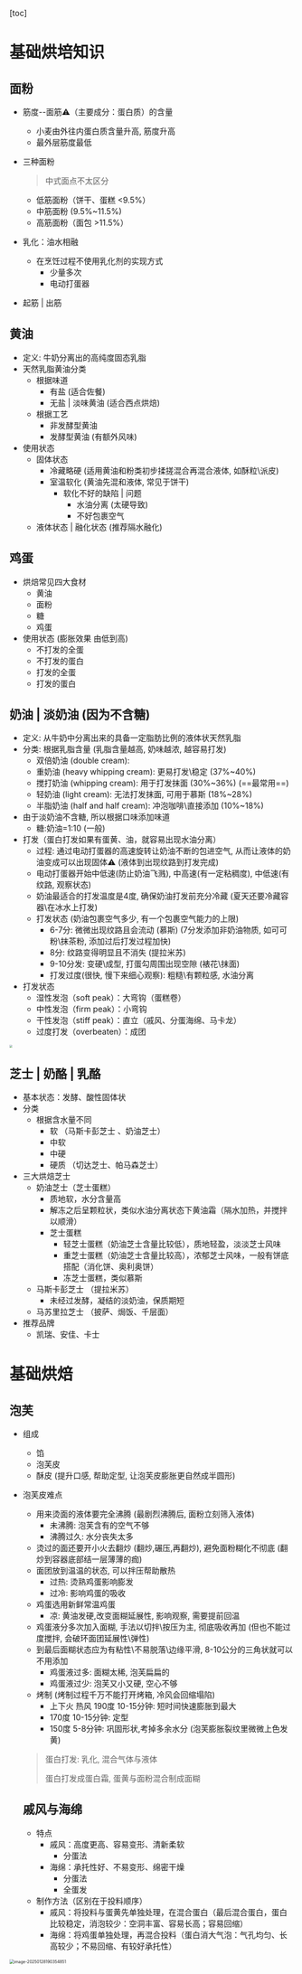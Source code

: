 [toc]



# 基础烘培知识

##  面粉

* 筋度--面筋:warning:（主要成分：蛋白质）的含量

  * 小麦由外往内蛋白质含量升高, 筋度升高
  * 最外层筋度最低

* 三种面粉

  > 中式面点不太区分

  * 低筋面粉（饼干、蛋糕  <9.5%）
  * 中筋面粉 (9.5%~11.5%)
  * 高筋面粉（面包 >11.5%）

* 乳化：油水相融

  * 在烹饪过程不使用乳化剂的实现方式
    * 少量多次
    * 电动打蛋器

* 起筋 | 出筋



## 黄油

* 定义: 牛奶分离出的高纯度固态乳脂
* 天然乳脂黄油分类
  * 根据味道
    * 有盐 (适合佐餐)
    * 无盐 | 淡味黄油 (适合西点烘焙)
  * 根据工艺
    * 非发酵型黄油
    * 发酵型黄油 (有额外风味)
* 使用状态
  * 固体状态
    * 冷藏略硬 (适用黄油和粉类初步揉搓混合再混合液体, 如酥粒\派皮)
    * 室温软化 (黄油先混和液体, 常见于饼干) 
      * 软化不好的缺陷 | 问题
        * 水油分离 (太硬导致)
        * 不好包裹空气
  * 液体状态 | 融化状态 (推荐隔水融化)



## 鸡蛋

* 烘焙常见四大食材
  * 黄油
  * 面粉
  * 糖
  * 鸡蛋
* 使用状态 (膨胀效果 由低​到高​)
  * 不打发的全蛋
  * 不打发的蛋白
  * 打发的全蛋
  * 打发的蛋白



## 奶油 | 淡奶油 (因为不含糖)

* 定义: 从牛奶中分离出来的具备一定脂肪比例的液体状天然乳脂
* 分类: 根据乳脂含量 (乳脂含量越高, 奶味越浓, 越容易打发)
  * 双倍奶油 (double cream): 
  * 重奶油 (heavy whipping cream): 更易打发\稳定 (37%~40%)
  * 搅打奶油 (whipping cream): 用于打发抹面 (30%~36%) (==最常用==)
  * 轻奶油 (light cream): 无法打发抹面, 可用于慕斯 (18%~28%)
  * 半脂奶油 (half and half cream): 冲泡咖啡\直接添加 (10%~18%)
* 由于淡奶油不含糖, 所以根据口味添加味道
  * 糖:奶油=1:10 (一般)
* 打发（蛋白打发如果有蛋黄、油，就容易出现水油分离）
  * 过程: 通过电动打蛋器的高速旋转让奶油不断的包进空气, 从而让液体的奶油变成可以出现固体:warning: (液体到出现纹路到打发完成)
  * 电动打蛋器开始中低速(防止奶油飞溅), 中高速(有一定粘稠度), 中低速(有纹路, 观察状态)
  * 奶油最适合的打发温度是4度, 确保奶油打发前充分冷藏 (夏天还要冷藏容器\在冰水上打发)
  * 打发状态 (奶油包裹空气多少, 有一个包裹空气能力的上限)
    * 6-7分: 微微出现纹路且会流动 (慕斯) (7分发添加非奶油物质, 如可可粉\抹茶粉, 添加过后打发过程加快)
    * 8分: 纹路变得明显且不消失 (提拉米苏)
    * 9-10分发: 变硬\成型, 打蛋勾周围出现空隙 (裱花\抹面)
    * 打发过度(很快, 慢下来细心观察): 粗糙\有颗粒感, 水油分离
* 打发状态
  * 湿性发泡（soft peak）：大弯钩（蛋糕卷）
  * 中性发泡（firm peak）：小弯钩
  * 干性发泡（stiff peak）：直立（戚风、分蛋海绵、马卡龙）
  * 过度打发（overbeaten）：成团


<img src="./../../../Img/微信图片_20250128193104.jpg" style="zoom:30%;" />

## 芝士 | 奶酪 | 乳酪

* 基本状态：发酵、酸性固体状
* 分类
  * 根据含水量不同
    * 软 （马斯卡彭芝士 、奶油芝士）
    * 中软
    * 中硬
    * 硬质 （切达芝士、帕马森芝士）
* 三大烘焙芝士
  * 奶油芝士（芝士蛋糕）
    * 质地软，水分含量高
    * 解冻之后呈颗粒状，类似水油分离状态下黄油霜（隔水加热，并搅拌以顺滑）
    * 芝士蛋糕
      * 轻芝士蛋糕（奶油芝士含量比较低），质地轻盈，淡淡芝士风味
      * 重芝士蛋糕（奶油芝士含量比较高），浓郁芝士风味，一般有饼底搭配（消化饼、奥利奥饼）
      * 冻芝士蛋糕，类似慕斯
  * 马斯卡彭芝士 （提拉米苏）
    * 未经过发酵，凝结的淡奶油，保质期短
  * 马苏里拉芝士 （披萨、焗饭、千层面）
* 推荐品牌
  * 凯瑞、安佳、卡士



# 基础烘焙

## 泡芙


* 组成
  * 馅
  * 泡芙皮
  * 酥皮 (提升口感, 帮助定型, 让泡芙皮膨胀更自然成半圆形)

* 泡芙皮难点
  * 用来烫面的液体要完全沸腾 (最剧烈沸腾后, 面粉立刻筛入液体)
    * 未沸腾: 泡芙含有的空气不够
    * 沸腾过久: 水分丧失太多
  * 烫过的面还要开小火去翻炒 (翻炒,碾压,再翻炒), 避免面粉糊化不彻底 (翻炒到容器底部结一层薄薄的痂)
  * 面团放到温温的状态, 可以拌压帮助散热
    * 过热: 烫熟鸡蛋影响膨发
    * 过冷: 影响鸡蛋的吸收
  * 鸡蛋选用新鲜常温鸡蛋
    * 凉: 黄油发硬,改变面糊延展性, 影响观察, 需要提前回温
  * 鸡蛋液分多次加入面糊, 手法以切拌\按压为主, 彻底吸收再加 (但也不能过度搅拌, 会破环面团延展性\弹性)
  * 到最后面糊状态应为有粘性\不易脱落\边缘平滑, 8-10公分的三角状就可以不用添加
    * 鸡蛋液过多: 面糊太稀, 泡芙扁扁的
    * 鸡蛋液过少: 泡芙又小又硬, 空心不够
  * 烤制 (烤制过程千万不能打开烤箱, 冷风会回缩塌陷)
    * 上下火 热风 190度 10-15分钟: 短时间快速膨胀到最大
    * 170度 10-15分钟: 定型
    * 150度 5-8分钟: 巩固形状,考掉多余水分 (泡芙膨胀裂纹里微微上色发黄)
  
  > 蛋白打发: 乳化, 混合气体与液体
  >
  > 蛋白打发成蛋白霜, 蛋黄与面粉混合制成面糊
  
  ## 戚风与海绵
  
  * 特点
    * 戚风：高度更高、容易变形、清新柔软
      * 分蛋法
    * 海绵：承托性好、不易变形、绵密干燥
      * 分蛋法
      * 全蛋发
  * 制作方法（区别在于投料顺序）
    * 戚风：将投料与蛋黄先单独处理，在混合蛋白（最后混合蛋白，蛋白比较稳定，消泡较少：空洞丰富、容易长高；容易回缩）
    * 海绵：将鸡蛋单独处理，再混合投料（蛋白消大气泡：气孔均匀、长高较少；不易回缩、有较好承托性）

<img src="./../../../Img/image-20250128190354851.png" alt="image-20250128190354851" style="zoom:50%;" />

 